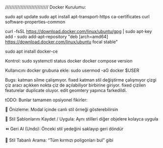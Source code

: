 ////////////////////////////
Docker Kurulumu:

sudo apt update
sudo apt install apt-transport-https ca-certificates curl software-properties-common

curl -fsSL https://download.docker.com/linux/ubuntu/gpg | sudo apt-key add -
sudo add-apt-repository "deb [arch=amd64] https://download.docker.com/linux/ubuntu focal stable"

sudo apt install docker-ce

Kontrol:
sudo systemctl status docker
docker compose version

Kullanıcını docker grubuna ekle:
sudo usermod -aG docker $USER

Bugs:
katman silme çalışmıyor. fixed
katman stil değiştirme çalışmıyor
çizgi çiz aracı açıkken nokta çiz de açılabiliyor birbirine giriyor. fixed
çizilen featurelar duplicate oluyor. edit geomtery yapınca farkedildi.



tODO:
Bunlar tamamen opsiyonel fikirler:

🎨 Önizleme: Modal içinde canlı stil örneği gösterebilirsin

💾 Stil Şablonlarını Kaydet / Uygula: Aynı stilleri diğer objelere kolayca uygula

⏪ Geri Al (Undo): Önceki stil yedeğini saklayıp geri döndür

🎯 Stil Tabanlı Arama: “Tüm kırmızı poligonları bul” gibi